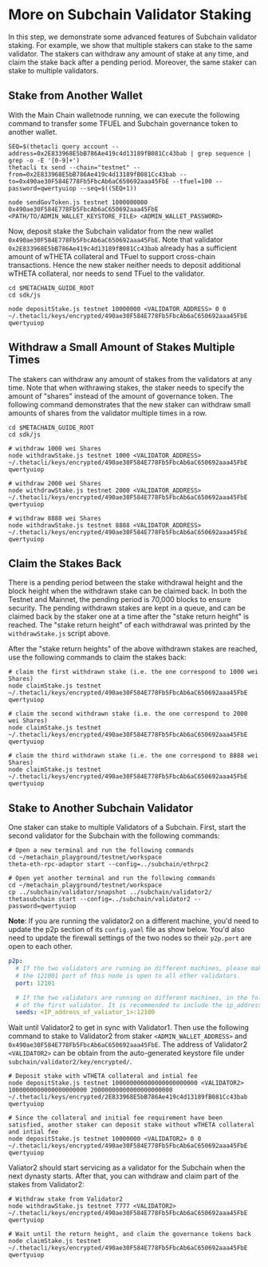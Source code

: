 # More on Subchain Validator Staking

In this step, we demonstrate some advanced features of Subchain validator staking. For example, we show that multiple stakers can stake to the same validator. The stakers can withdraw any amount of stake at any time, and claim the stake back after a pending period. Moreover, the same staker can stake to multiple validators. 

## Stake from Another Wallet

With the Main Chain walletnode running, we can execute the following command to transfer some TFUEL and Subchain governance token to another wallet.

```shell
SEQ=$(thetacli query account --address=0x2E833968E5bB786Ae419c4d13189fB081Cc43bab | grep sequence | grep -o -E '[0-9]+')
thetacli tx send --chain="testnet" --from=0x2E833968E5bB786Ae419c4d13189fB081Cc43bab --to=0x490ae30F584E778Fb5FbcAb6aC650692aaa45FbE --tfuel=100 --password=qwertyuiop --seq=$((SEQ+1))

node sendGovToken.js testnet 1000000000 0x490ae30F584E778Fb5FbcAb6aC650692aaa45FbE <PATH/TO/ADMIN_WALLET_KEYSTORE_FILE> <ADMIN_WALLET_PASSWORD>
```

Now, deposit stake the Subchain validator from the new wallet `0x490ae30F584E778Fb5FbcAb6aC650692aaa45FbE`. Note that validator `0x2E833968E5bB786Ae419c4d13189fB081Cc43bab` already has a sufficient amount of wTHETA collateral and TFuel to support cross-chain transactions. Hence the new staker neither needs to deposit additional wTHETA collateral, nor needs to send TFuel to the validator.

```shell
cd $METACHAIN_GUIDE_ROOT
cd sdk/js

node depositStake.js testnet 10000000 <VALIDATOR_ADDRESS> 0 0 ~/.thetacli/keys/encrypted/490ae30F584E778Fb5FbcAb6aC650692aaa45FbE qwertyuiop
```

## Withdraw a Small Amount of Stakes Multiple Times

The stakers can withdraw any amount of stakes from the validators at any time. Note that when withrawing stakes, the staker needs to specify the amount of "shares" instead of the amount of governance token. The following command demonstrates that the new staker can withdraw small amounts of shares from the validator multiple times in a row.

```shell
cd $METACHAIN_GUIDE_ROOT
cd sdk/js

# withdraw 1000 wei Shares
node withdrawStake.js testnet 1000 <VALIDATOR_ADDRESS> ~/.thetacli/keys/encrypted/490ae30F584E778Fb5FbcAb6aC650692aaa45FbE qwertyuiop

# withdraw 2000 wei Shares
node withdrawStake.js testnet 2000 <VALIDATOR_ADDRESS> ~/.thetacli/keys/encrypted/490ae30F584E778Fb5FbcAb6aC650692aaa45FbE qwertyuiop

# withdraw 8888 wei Shares
node withdrawStake.js testnet 8888 <VALIDATOR_ADDRESS> ~/.thetacli/keys/encrypted/490ae30F584E778Fb5FbcAb6aC650692aaa45FbE qwertyuiop
```

## Claim the Stakes Back

There is a pending period between the stake withdrawal height and the block height when the withdrawn stake can be claimed back. In both the Testnet and Mainnet, the pending period is 70,000 blocks to ensure security. The pending withdrawn stakes are kept in a queue, and can be claimed back by the staker one at a time after the "stake return height" is reached. The "stake return height" of each withdrawal was printed by the `withdrawStake.js` script above.

After the "stake return heights" of the above withdrawn stakes are reached, use the following commands to claim the stakes back:

```shell
# claim the first withdrawn stake (i.e. the one correspond to 1000 wei Shares)
node claimStake.js testnet ~/.thetacli/keys/encrypted/490ae30F584E778Fb5FbcAb6aC650692aaa45FbE qwertyuiop

# claim the second withdrawn stake (i.e. the one correspond to 2000 wei Shares)
node claimStake.js testnet ~/.thetacli/keys/encrypted/490ae30F584E778Fb5FbcAb6aC650692aaa45FbE qwertyuiop

# claim the third withdrawn stake (i.e. the one correspond to 8888 wei Shares)
node claimStake.js testnet ~/.thetacli/keys/encrypted/490ae30F584E778Fb5FbcAb6aC650692aaa45FbE qwertyuiop
```

## Stake to Another Subchain Validator

One staker can stake to multiple Validators of a Subchain. First, start the second validator for the Subchain with the following commands:

```shell
# Open a new terminal and run the following commands
cd ~/metachain_playground/testnet/workspace
theta-eth-rpc-adaptor start --config=../subchain/ethrpc2

# Open yet another terminal and run the following commands
cd ~/metachain_playground/testnet/workspace
cp ../subchain/validator/snapshot ../subchain/validator2/
thetasubchain start --config=../subchain/validator2 --password=qwertyuiop
```

**Note**: If you are running the validator2 on a different machine, you'd need to update the p2p section of its `config.yaml` file as show below. You'd also need to update the firewall settings of the two nodes so their `p2p.port` are open to each other.

```yaml
p2p:
  # If the two validators are running on different machines, please make sure to configure firewall settings of the validators so 
  # the 121001 port of this node is open to all other validators.
  port: 12101

  # If the two validators are running on different machines, in the following line please specify the actual IP address 
  # of the first validator. It is recommended to include the ip_address:p2p_port of ALL the other validators in the seeds list, separated by commas.
  seeds: <IP_address_of_valiator_1>:12100
```

Wait until Validator2 to get in sync with Validator1. Then use the following command to stake to Validator2 from staker `<ADMIN_WALLET_ADDRESS>` and `0x490ae30F584E778Fb5FbcAb6aC650692aaa45FbE`. The address of Validator2 `<VALIDATOR2>` can be obtain from the auto-generated keystore file under `subchain/validator2/key/encrypted/`.

```shell
# Deposit stake with wTHETA collateral and intial fee
node depositStake.js testnet 100000000000000000000000 <VALIDATOR2> 1000000000000000000000 20000000000000000000000 ~/.thetacli/keys/encrypted/2E833968E5bB786Ae419c4d13189fB081Cc43bab qwertyuiop

# Since the collateral and initial fee requirement have been satisfied, another staker can deposit stake without wTHETA collateral and intial fee
node depositStake.js testnet 10000000 <VALIDATOR2> 0 0 ~/.thetacli/keys/encrypted/490ae30F584E778Fb5FbcAb6aC650692aaa45FbE qwertyuiop
```

Valiator2 should start servicing as a validator for the Subchain when the next dynasty starts. After that, you can withdraw and claim part of the stakes from Validator2:

```shell
# Withdraw stake from Validator2
node withdrawStake.js testnet 7777 <VALIDATOR2> ~/.thetacli/keys/encrypted/490ae30F584E778Fb5FbcAb6aC650692aaa45FbE qwertyuiop

# Wait until the return height, and claim the governance tokens back
node claimStake.js testnet ~/.thetacli/keys/encrypted/490ae30F584E778Fb5FbcAb6aC650692aaa45FbE qwertyuiop
```

